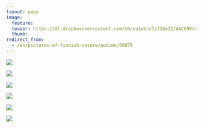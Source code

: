 ```yaml
---
layout: page
image:
  feature:
  teaser: https://dl.dropboxusercontent.com/sh/ea1wtnz7z734o12/AAC69VvssCoIOAy77azC7ZxDa/luontokuvat/syksy/DSC53320-245px.jpg
  thumb:
redirect_from:
  - /en/pictures-of-finnish-nature/autumn/00070
---
```


[![](https://dl.dropboxusercontent.com/sh/ea1wtnz7z734o12/AAAahN1m7zp4CK6QJjgv92-fa/luontokuvat/syksy/DSC53413-800px.jpg)](https://dl.dropboxusercontent.com/sh/ea1wtnz7z734o12/AAD4TIJhLiRGEJYkuV-AwZXMa/luontokuvat/syksy/DSC53413.jpg)

[![](https://dl.dropboxusercontent.com/sh/ea1wtnz7z734o12/AAAEGmpD5R0ZbSAgwHNGZSXta/luontokuvat/syksy/DSC53347-800px.jpg)](https://dl.dropboxusercontent.com/sh/ea1wtnz7z734o12/AABT5PybUhV7cVu5OgTtxZOda/luontokuvat/syksy/DSC53347.jpg)

[![](https://dl.dropboxusercontent.com/sh/ea1wtnz7z734o12/AABJ0n--TT_ZgfOmfcOI1qhma/luontokuvat/syksy/DSC53320-800px.jpg)](https://dl.dropboxusercontent.com/sh/ea1wtnz7z734o12/AAD7IDiTk6wyuBG73irrfa18a/luontokuvat/syksy/DSC53320.jpg)

[![](https://dl.dropboxusercontent.com/sh/ea1wtnz7z734o12/AACLo98oYu3ILSj1Yo1bX9Vla/luontokuvat/syksy/DSC53392-800px.jpg)](https://dl.dropboxusercontent.com/sh/ea1wtnz7z734o12/AADwTgf6jsQVXqSEq2BZPsyra/luontokuvat/syksy/DSC53392.jpg)

[![](https://dl.dropboxusercontent.com/sh/ea1wtnz7z734o12/AAAoRI7dgywYBPMhRWbzDhawa/luontokuvat/syksy/DSC53512-800px.jpg)](https://dl.dropboxusercontent.com/sh/ea1wtnz7z734o12/AADJ2r3d4zgym8LVRy1w8fJ_a/luontokuvat/syksy/DSC53512.jpg)

[![](https://dl.dropboxusercontent.com/sh/ea1wtnz7z734o12/AABrHMZ_BlLMSLJK6iebihuBa/luontokuvat/syksy/DSC53513-800px.jpg)](https://dl.dropboxusercontent.com/sh/ea1wtnz7z734o12/AADExFCyUZXeW0B8WMyIaXzya/luontokuvat/syksy/DSC53513.jpg)
